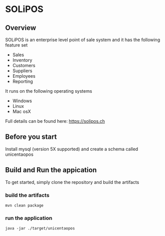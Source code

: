 # SOLiPOS

## Overview

SOLiPOS is an enterprise level point of sale system and it has the following feature set

* Sales
* Inventory
* Customers
* Suppliers
* Employees
* Reporting

It runs on the following operating systems

* Windows
* Linux
* Mac osX

Full details can be found here: https://solipos.ch

## Before you start
Install mysql (version 5X supported) and create a schema called unicentaopos

## Build and Run the appication
To get started, simply clone the repository and build the artifacts
### build the artifacts
```
mvn clean package
```
### run the application
```
java -jar ./target/unicentaopos
```




